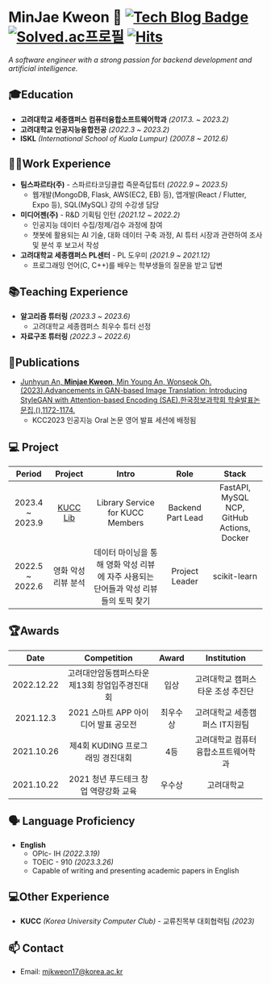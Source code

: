 # MinJae Kweon 👋 [![Tech Blog Badge](http://img.shields.io/badge/-Tech%20blog-black?style=flat-square&logo=github&link=https://mindorizip.tistory.com/)](https://mindorizip.tistory.com/) [![Solved.ac프로필](http://mazassumnida.wtf/api/mini/generate_badge?boj=mjkweon17)](https://solved.ac/mjkweon17)  [![Hits](https://hits.seeyoufarm.com/api/count/incr/badge.svg?url=https%3A%2F%2Fgithub.com%2Fmjkweon17&count_bg=%232CA4F5&title_bg=%23512AEB&icon=&icon_color=%23E7E7E7&title=hits&edge_flat=false)](https://hits.seeyoufarm.com)

<p>
  <em>
      A software engineer with a strong passion for backend development and artificial intelligence.
  </em>
<p>

## 🎓Education
- **고려대학교 세종캠퍼스 컴퓨터융합소프트웨어학과** *(2017.3. ~ 2023.2)*
- **고려대학교 인공지능융합전공** *(2022.3 ~ 2023.2)*
- **ISKL** *(International School of Kuala Lumpur)* *(2007.8 ~ 2012.6)*

## 👨‍💻Work Experience  
- **팀스파르타(주)** - 스파르타코딩클럽 즉문즉답튜터 *(2022.9 ~ 2023.5)*
  - 웹개발(MongoDB, Flask, AWS(EC2, EB) 등), 앱개발(React / Flutter, Expo 등), SQL(MySQL) 강의 수강생 담당
- **미디어젠(주)** - R&D 기획팀 인턴 *(2021.12 ~ 2022.2)*
  - 인공지능 데이터 수집/정제/검수 과정에 참여
  - 챗봇에 활용되는 AI 기술, 대화 데이터 구축 과정, AI 튜터 시장과 관련하여 조사 및 분석 후 보고서 작성
- **고려대학교 세종캠퍼스 PL센터** - PL 도우미 *(2021.9 ~ 2021.12)*
  - 프로그래밍 언어(C, C++)를 배우는 학부생들의 질문을 받고 답변

## 📚Teaching Experience
- **알고리즘 튜터링** *(2023.3 ~ 2023.6)*
  - 고려대학교 세종캠퍼스 최우수 튜터 선정
- **자료구조 튜터링** *(2022.3 ~ 2022.6)*

## 📝Publications
- [Junhyun An, **Minjae Kweon**, Min Young An, Wonseok Oh.(2023).Advancements in GAN-based Image Translation: Introducing StyleGAN with Attention-based Encoding (SAE).한국정보과학회 학술발표논문집,(),1172-1174.](https://www.dbpia.co.kr/journal/articleDetail?nodeId=NODE11488309&nodeId=NODE11488309&medaTypeCode=185005&language=ko_KR&hasTopBanner=true)
  - KCC2023 인공지능 Oral 논문 영어 발표 세션에 배정됨

## 💻 Project
| Period | Project | Intro | Role | Stack |
|:---:|:---:|:---:|:---:|:---:|
| 2023.4 ~ 2023.9 | [KUCC Lib](https://github.com/kucc/library-service-server-test) | Library Service for KUCC Members | Backend Part Lead | FastAPI, MySQL NCP, GitHub Actions, Docker |
| 2022.5 ~ 2022.6 | 영화 악성 리뷰 분석 | 데이터 마이닝을 통해 영화 악성 리뷰에 자주 사용되는 단어들과 악성 리뷰들의 토픽 찾기 | Project Leader | scikit-learn |

## 🏆Awards
| Date | Competition | Award | Institution |
|:---:|:---:|:---:|:---:|
| 2022.12.22 | 고려대안암동캠퍼스타운 제13회 창업입주경진대회 | 입상 | 고려대학교 캠퍼스타운 조성 추진단 |
| 2021.12.3 | 2021 스마트 APP 아이디어 발표 공모전 | 최우수상 | 고려대학교 세종캠퍼스 IT지원팀 |
| 2021.10.26 | 제4회 KUDING 프로그래밍 경진대회 | 4등 | 고려대학교 컴퓨터융합소프트웨어학과 |
| 2021.10.22 | 2021 청년 푸드테크 창업 역량강화 교육 | 우수상 | 고려대학교 |

## 🗣️ Language Proficiency
- **English**
  - OPIc- IH *(2022.3.19)*
  - TOEIC - 910 *(2023.3.26)*
  - Capable of writing and presenting academic papers in English <!-- with clarity and precision, given the time to prepare. -->

## 💻Other Experience
- **KUCC** *(Korea University Computer Club)* - 교류친목부 대회협력팀 *(2023)*

## 📫 Contact
- Email: mjkweon17@korea.ac.kr
